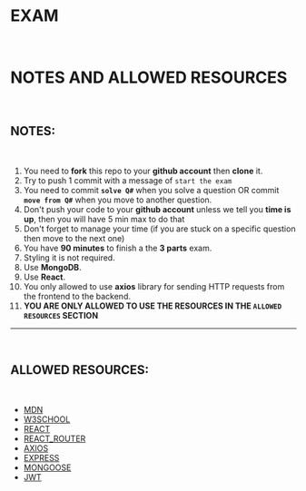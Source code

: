 # EXAM
​
# NOTES AND ALLOWED RESOURCES
​
## NOTES:
​
1. You need to **fork** this repo to your **github account** then **clone** it.
​
2. Try to push 1 commit with a message of `start the exam`
​
2. You need to commit **`solve Q#`** when you solve a question OR commit **`move from Q#`** when you move to another question.
​
3. Don't push your code to your **github account** unless we tell you **time is up**, then you will have 5 min max to do that
​
4. Don't forget to manage your time (if you are stuck on a specific question then move to the next one)
​
5. You have **90 minutes** to finish a the **3 parts** exam.
​
6. Styling it is not required.
​
7. Use **MongoDB**.
​
8. Use **React**.
​
9. You only allowed to use **axios** library for sending HTTP requests from the frontend to the backend.
​
10. **YOU ARE ONLY ALLOWED TO USE THE RESOURCES IN THE `ALLOWED RESOURCES` SECTION**
​
---
​
## ALLOWED RESOURCES:
​
- [MDN](https://developer.mozilla.org/en-US)
- [W3SCHOOL](https://www.w3schools.com)
- [REACT](https://reactjs.org)
- [REACT_ROUTER](https://reactrouter.com/web/guides/quick-start)
- [AXIOS](https://www.npmjs.com/package/axios)
- [EXPRESS](https://expressjs.com)
- [MONGOOSE](https://mongoosejs.com)
- [JWT](https://jwt.io)